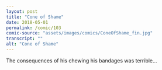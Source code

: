 ```yaml
---
layout: post
title: "Cone of Shame"
date: 2018-05-01
permalink: /comic/103
comic-source: "assets/images/comics/ConeOfShame_fin.jpg"
transcript: ""
alt: "Cone of Shame"
---
```


The consequences of his chewing his bandages was terrible...
